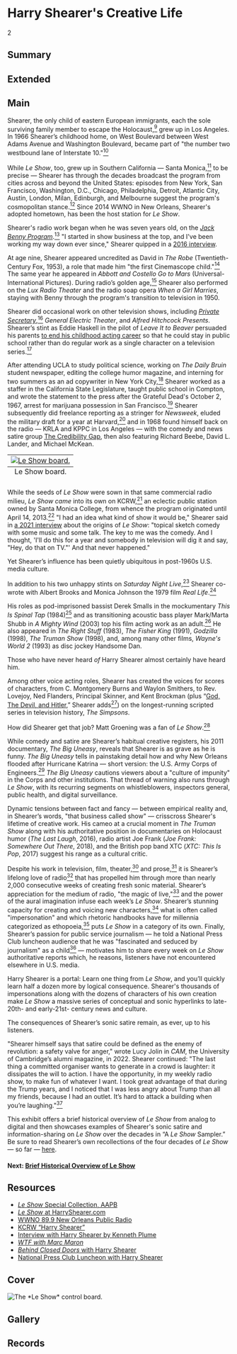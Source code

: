 # Harry Shearer's Creative Life

2

## Summary

## Extended

## Main

Shearer, the only child of eastern European immigrants, each the sole surviving family member to escape the Holocaust,[<sup>9</sup>](/exhibits/le-show/notes#9) grew up in Los Angeles. In 1966 Shearer’s childhood home, on West Boulevard between West Adams Avenue and Washington Boulevard, became part of "the number two westbound lane of Interstate 10."[<sup>10</sup>](/exhibits/le-show/notes#10)  

While *Le Show*, too, grew up in Southern California — Santa Monica,[<sup>11</sup>](/exhibits/le-show/notes#11) to be precise — Shearer has through the decades broadcast the program from cities across and beyond the United States: episodes from New York, San Francisco, Washington, D.C., Chicago, Philadelphia, Detroit, Atlantic City, Austin, London, Milan, Edinburgh, and Melbourne suggest the program's cosmopolitan stance.[<sup>12</sup>](/exhibits/le-show/notes#12) Since 2014 WWNO in New Orleans, Shearer's adopted hometown, has been the host station for *Le Show*.

Shearer's radio work began when he was seven years old, on the [*Jack Benny Program*](https://www.loc.gov/static/programs/national-recording-preservation-board/documents/JackBennyProgram.pdf).[<sup>13</sup>](/exhibits/le-show/notes#13) "I started in show business at the top, and I've been working my way down ever since," Shearer quipped in a [2016 interview](https://www.youtube.com/watch?v=jC_2tl7XhhQ). 

At age nine, Shearer appeared uncredited as David in *The Robe* (Twentieth-Century Fox, 1953), a role that made him "the first Cinemascope child."[<sup>14</sup>](/exhibits/le-show/notes#14) The same year he appeared in *Abbott and Costello Go to Mars* (Universal-International Pictures). During radio’s golden age,[<sup>15</sup>](/exhibits/le-show/notes#15) Shearer also performed on the *Lux Radio Theater* and the radio soap opera *When a Girl Marries*, staying with Benny through the program's transition to television in 1950.

Shearer did occasional work on other television shows, including [*Private Secretary*](https://archive.org/details/PrivateSecretary-LittleCaesarofBleekerStreet1956),[<sup>16</sup>](/exhibits/le-show/notes#16) *General Electric Theater*, and *Alfred Hitchcock Presents*. Shearer’s stint as Eddie Haskell in the pilot of *Leave It to Beaver* persuaded his parents [to end his childhood acting career](https://www.youtube.com/watch?v=jC_2tl7XhhQ) so that he could stay in public school rather than do regular work as a single character on a television series.[<sup>17</sup>](/exhibits/le-show/notes#17) 

After attending UCLA to study political science, working on *The Daily Bruin* student newspaper, editing the college humor magazine, and interning for two summers as an ad copywriter in New York City,[<sup>18</sup>](/exhibits/le-show/notes#18) Shearer worked as a staffer in the California State Legislature, taught public school in Compton, and wrote the statement to the press after the Grateful Dead's October 2, 1967, arrest for marijuana possession in San Francisco.[<sup>19</sup>](/exhibits/le-show/notes#19) Shearer subsequently did freelance reporting as a stringer for *Newsweek*, eluded the military draft for a year at Harvard,[<sup>20</sup>](/exhibits/le-show/notes#20) and in 1968 found himself back on the radio — KRLA and KPPC in Los Angeles — with the comedy and news satire group [The Credibility Gap](https://harryshearer.com/projects/credebility-gap/), then also featuring Richard Beebe, David L. Lander, and Michael McKean.

<table class="exhibit-image half-image">
<caption align="bottom" class="exhibit-caption">Le Show board.</caption>
<tr><td><a href="https://s3.amazonaws.com/americanarchive.org/exhibits/LeShowBoard.jpg" target="_blank"><img src="https://s3.amazonaws.com/americanarchive.org/exhibits/LeShowBoard.jpg" class="big-image" alt="Le Show board."/></a></td></tr>
</table>

While the seeds of *Le Show* were sown in that same commercial radio milieu, *Le Show came* into its own on KCRW,[<sup>21</sup>](/exhibits/le-show/notes#21) an eclectic public station owned by Santa Monica College, from whence the program originated until April 14, 2013.[<sup>22</sup>](/exhibits/le-show/notes#22) "I had an idea what kind of show it would be," Shearer said in [a 2021 interview](https://thisent.com/le-show-and-prove-this-interview-with-actor-and-producer-harry-shearer/) about the origins of *Le Show*: "topical sketch comedy with some music and some talk. The key to me was the comedy. And I thought, 'I'll do this for a year and somebody in television will dig it and say, "Hey, do that on TV."' And that never happened." 

Yet Shearer’s influence has been quietly ubiquitous in post-1960s U.S. media culture.

In addition to his two unhappy stints on *Saturday Night Live*,[<sup>23</sup>](/exhibits/le-show/notes#23) Shearer co-wrote with Albert Brooks and Monica Johnson the 1979 film *Real Life*.[<sup>24</sup>](/exhibits/le-show/notes#24)  

His roles as pod-imprisoned bassist Derek Smalls in the mockumentary *This Is Spinal Tap* (1984)[<sup>25</sup>](/exhibits/le-show/notes#25) and as transitioning acoustic bass player Mark/Marta Shubb in *A Mighty Wind* (2003) top his film acting work as an adult.[<sup>26</sup>](/exhibits/le-show/notes#26) He also appeared in *The Right Stuff* (1983), *The Fisher King* (1991), *Godzilla* (1998), *The Truman Show* (1998), and, among many other films, *Wayne's World 2* (1993) as disc jockey Handsome Dan.

Those who have never heard *of* Harry Shearer almost certainly have heard him. 

Among other voice acting roles, Shearer has created the voices for scores of characters, from C. Montgomery Burns and Waylon Smithers, to Rev. Lovejoy, Ned Flanders, Principal Skinner, and Kent Brockman (plus “[God, The Devil, and Hitler](https://www.youtube.com/watch?v=pElAVXioJws),” Shearer adds[<sup>27</sup>](/exhibits/le-show/notes#27)) on the longest-running scripted series in television history, *The Simpsons*. 

How did Shearer get that job? Matt Groening was a fan of *Le Show*.[<sup>28</sup>](/exhibits/le-show/notes#28) 

While comedy and satire are Shearer’s habitual creative registers, his 2011 documentary, *The Big Uneasy*, reveals that Shearer is as grave as he is funny. *The Big Uneasy* tells in painstaking detail how and why New Orleans flooded after Hurricane Katrina — short version: the U.S. Army Corps of Engineers.[<sup>29</sup>](/exhibits/le-show/notes#29) *The Big Uneasy* cautions viewers about a "culture of impunity" in the Corps and other institutions. That thread of warning also runs through *Le Show*, with its recurring segments on whistleblowers, inspectors general, public health, and digital surveillance.

Dynamic tensions between fact and fancy — between empirical reality and, in Shearer’s words, "that business called show" — crisscross Shearer's lifetime of creative work. His cameo at a crucial moment in *The Truman Show* along with his authoritative position in documentaries on Holocaust humor (*The Last Laugh*, 2016), radio artist Joe Frank (*Joe Frank: Somewhere Out There*, 2018), and the British pop band XTC (*XTC: This Is Pop*, 2017) suggest his range as a cultural critic.

Despite his work in television, film, theater,[<sup>30</sup>](/exhibits/le-show/notes#30) and prose,[<sup>31</sup>](/exhibits/le-show/notes#31) it is Shearer’s lifelong love of radio[<sup>32</sup>](/exhibits/le-show/notes#32) that has propelled him through more than nearly 2,000 consecutive weeks of creating fresh sonic material. Shearer’s appreciation for the medium of radio, "the magic of live,"[<sup>33</sup>](/exhibits/le-show/notes#33) and the power of the aural imagination infuse each week’s *Le Show*. Shearer’s stunning capacity for creating and voicing new characters,[<sup>34</sup>](/exhibits/le-show/notes#34) what is often called "impersonation" and which rhetoric handbooks have for millennia categorized as ethopoeia,[<sup>35</sup>](/exhibits/le-show/notes#35) puts *Le Show* in a category of its own. Finally, Shearer’s passion for public service journalism — he told a National Press Club luncheon audience that he was "fascinated and seduced by journalism" as a child[<sup>36</sup>](/exhibits/le-show/notes#36) — motivates him to share every week on *Le Show* authoritative reports which, he reasons, listeners have not encountered elsewhere in U.S. media. 

Harry Shearer is a portal: Learn one thing from *Le Show*, and you’ll quickly learn half a dozen more by logical consequence. Shearer's thousands of impersonations along with the dozens of characters of his own creation make *Le Show* a massive series of conceptual and sonic hyperlinks to late-20th- and early-21st- century news and culture. 

The consequences of Shearer’s sonic satire remain, as ever, up to his listeners.

"Shearer himself says that satire could be defined as the enemy of revolution: a safety valve for anger," wrote Lucy Jolin in *CAM*, the University of Cambridge’s alumni magazine, in 2022. Shearer continued: "The last thing a committed organiser wants to generate in a crowd is laughter: it dissipates the will to action. I have the opportunity, in my weekly radio show, to make fun of whatever I want. I took great advantage of that during the Trump years, and I noticed that I was less angry about Trump than all my friends, because I had an outlet. It’s hard to attack a building when you’re laughing."[<sup>37</sup>](/exhibits/le-show/notes#37)

This exhibit offers a brief historical overview of *Le Show* from analog to digital and then showcases examples of Shearer's sonic satire and information-sharing on *Le Show* over the decades in “A *Le Show* Sampler.” Be sure to read Shearer’s own recollections of the four decades of *Le Show* — so far — [here](/exhibits/le-show/7-le-show-by-shearer).

#### Next: [Brief Historical Overview of Le Show](/exhibits/le-show/3-brief-historical-overview-of-le-show)

## Resources

- [*Le Show* Special Collection, AAPB](https://americanarchive.org/special_collections/le-show-collection)
- [*Le Show* at HarryShearer.com](https://harryshearer.com/le-show/)
- [WWNO 89.9 New Orleans Public Radio](https://www.wwno.org/)
- [KCRW “Harry Shearer”](https://www.kcrw.com/@@search?q=%22harry%20shearer%22)
- [Interview with Harry Shearer by Kenneth Plume](https://www.ign.com/articles/2000/02/10/interview-with-harry-shearer-part-2-of-4)
- [*WTF with Marc Maron*](https://www.wtfpod.com/podcast/episodes/episode_578_-_harry_shearer)
- [*Behind Closed Doors* with Harry Shearer](https://www.youtube.com/watch?v=jC_2tl7XhhQ)
- [National Press Club Luncheon with Harry Shearer](https://www.press.org/newsroom/video/npc-luncheon-harry-shearer)

## Cover
  <img title="Cover Image" alt="The *Le Show* control board." src="https://s3.amazonaws.com/americanarchive.org/exhibits/LeShowBoard.jpg">

## Gallery

## Records
